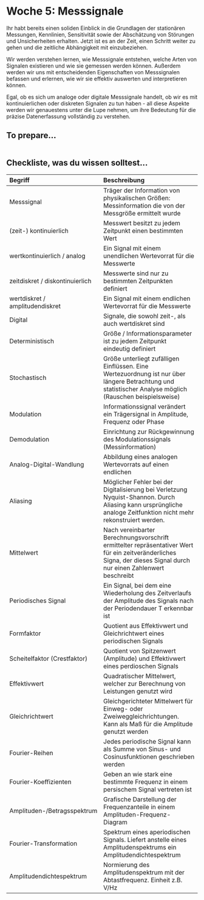 # Woche 5: Messsignale

Ihr habt bereits einen soliden Einblick in die Grundlagen der stationären Messungen, Kennlinien, Sensitivität sowie der Abschätzung von Störungen und Unsicherheiten erhalten. Jetzt ist es an der Zeit, einen Schritt weiter zu gehen und die zeitliche Abhängigkeit mit einzubeziehen.

 Wir werden verstehen lernen, wie Messsignale entstehen, welche Arten von Signalen existieren und wie sie gemessen werden können. Außerdem werden wir uns mit entscheidenden Eigenschaften von Messsignalen befassen und erlernen, wie wir sie effektiv auswerten und interpretieren können.

Egal, ob es sich um analoge oder digitale Messsignale handelt, ob wir es mit kontinuierlichen oder diskreten Signalen zu tun haben - all diese Aspekte werden wir genauestens unter die Lupe nehmen, um ihre Bedeutung für die präzise Datenerfassung vollständig zu verstehen.

## To prepare...
```{tableofcontents}
```

## Checkliste, was du wissen solltest...

| Begriff | Beschreibung |
|:--------------------|:----------------------------------------|
|Messsignal|Träger der Information von physikalischen Größen: Messinformation die von der Messgröße ermittelt wurde|
|(zeit-) kontinuierlich|Messwert besitzt zu jedem Zeitpunkt einen bestimmten Wert|
|wertkontinuierlich / analog|Ein Signal mit einem unendlichen Wertevorrat für die Messwerte|
|zeitdiskret / diskontinuierlich|Messwerte sind nur zu bestimmten Zeitpunkten definiert|
|wertdiskret / amplitudendiskret|Ein Signal mit einem endlichen Wertevorrat für die Messwerte|
|Digital|Signale, die sowohl zeit-, als auch wertdiskret sind|
|Deterministisch|Größe / Informationsparameter ist zu jedem Zeitpunkt eindeutig definiert|
|Stochastisch|Größe unterliegt zufälligen Einflüssen. Eine Wertezuordnung ist nur über längere Betrachtung und statistischer Analyse möglich (Rauschen beispielsweise)|
|Modulation|Informationssignal verändert ein Trägersignal in Amplitude, Frequenz oder Phase|
|Demodulation|Einrichtung zur Rückgewinnung des Modulationssignals (Messinformation)|
|Analog-Digital-Wandlung|Abbildung eines analogen Wertevorrats auf einen endlichen|
|Aliasing|Möglicher Fehler bei der Digitalisierung bei Verletzung Nyquist-Shannon. Durch Aliasing kann ursprüngliche analoge Zeitfunktion nicht mehr rekonstruiert werden.|
|Mittelwert|Nach vereinbarter Berechnungsvorschrift ermittelter repräsentativer Wert für ein zeitveränderliches Signa, der dieses Signal durch nur einen Zahlenwert beschreibt|
|Periodisches Signal|Ein Signal, bei dem eine Wiederholung des Zeitverlaufs der Amplitude des Signals nach der Periodendauer T erkennbar ist|
|Formfaktor|Quotient aus Effektivwert und Gleichrichtwert eines periodischen Signals|
|Scheitelfaktor (Crestfaktor)|Quotient von Spitzenwert (Amplitude) und Effektivwert eines perdioschen Signals|
|Effektivwert|Quadratischer Mittelwert, welcher zur Berechnung von Leistungen genutzt wird|
|Gleichrichtwert|Gleichgerichteter Mittelwert für Einweg- oder Zweiweggleichrichtungen. Kann als Maß für die Amplitude genutzt werden|
|Fourier-Reihen|Jedes periodische Signal kann als Summe von Sinus- und Cosinusfunktionen geschrieben werden|
|Fourier-Koeffizienten|Geben an wie stark eine bestimmte Frequenz in einem persischem Signal vertreten ist|
|Amplituden-/Betragsspektrum|Grafische Darstellung der Frequenzanteile in einem Amplituden-Frequenz-Diagram |
|Fourier-Transformation|Spektrum eines aperiodischen Signals. Liefert anstelle eines Amplitudenspektrums ein Amplitudendichtespektrum|
|Amplitudendichtespektrum|Normierung des Amplitudenspektrum mit der Abtastfrequenz. Einheit z.B. V/Hz|
